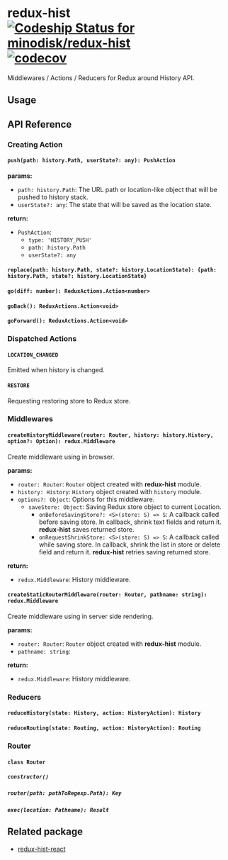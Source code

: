 # redux-hist [ ![Codeship Status for minodisk/redux-hist](https://app.codeship.com/projects/23e9f670-5087-0135-ac0e-1e8ed79b5a90/status?branch=master)](https://app.codeship.com/projects/234381) [![codecov](https://codecov.io/gh/minodisk/redux-hist/branch/master/graph/badge.svg)](https://codecov.io/gh/minodisk/redux-hist)

Middlewares / Actions / Reducers for Redux around History API.

## Usage

## API Reference

### Creating Action

#### `push(path: history.Path, userState?: any): PushAction`

**params:**

- `path: history.Path`: The URL path or location-like object that will be pushed to history stack.
- `userState?: any`: The state that will be saved as the location state.

**return:**

- `PushAction`:
  - `type: 'HISTORY_PUSH'`
  - `path: history.Path`
  - `userState?: any`

#### `replace(path: history.Path, state?: history.LocationState): {path: history.Path, state?: history.LocationState}`
#### `go(diff: number): ReduxActions.Action<number>`
#### `goBack(): ReduxActions.Action<void>`
#### `goForward(): ReduxActions.Action<void>`

### Dispatched Actions

#### `LOCATION_CHANGED`

Emitted when history is changed.

#### `RESTORE`

Requesting restoring store to Redux store.

### Middlewares

#### `createHistoryMiddleware(router: Router, history: history.History, option?: Option): redux.Middleware`

Create middleware using in browser.

**params:**

- `router: Router`: `Router` object created with **redux-hist** module.
- `history: History`: `History` object created with `history` module.
- `options?: Object`: Options for this middleware.
  - `saveStore: Object`: Saving Redux store object to current Location.
    - `onBeforeSavingStore?: <S>(store: S) => S`: A callback called before saving store. In callback, shrink text fields and return it. **redux-hist** saves returned store.
    - `onRequestShrinkStore: <S>(store: S) => S`: A callback called while saving store. In callback, shrink the list in store or delete field and return it. **redux-hist** retries saving returned store.

**return:**

- `redux.Middleware`: History middleware.

#### `createStaticRouterMiddleware(router: Router, pathname: string): redux.Middleware`

Create middleware using in server side rendering.

**params:**

- `router: Router`: `Router` object created with **redux-hist** module.
- `pathname: string`:

**return:**

- `redux.Middleware`: History middleware.

### Reducers

#### `reduceHistory(state: History, action: HistoryAction): History`
#### `reduceRouting(state: Routing, action: HistoryAction): Routing`

### Router

#### `class Router`
##### `constructor()`
##### `router(path: pathToRegexp.Path): Key`
##### `exec(location: Pathname): Result`

## Related package

- [redux-hist-react](https://github.com/minodisk/redux-hist-react)

